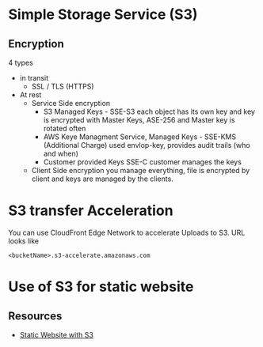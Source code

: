 # Simple Storage Service (S3)

## Encryption
4 types

* in transit
	* SSL / TLS (HTTPS)
* At rest
	* Service Side encryption
		* S3 Managed Keys - SSE-S3 each object has its own key and key is encrypted with Master Keys, ASE-256 and Master key is rotated often
		* AWS Keye Managment Service, Managed Keys - SSE-KMS (Additional Charge) used envlop-key, provides audit trails (who and when)
		* Customer provided Keys SSE-C customer manages the keys
	* Client Side encryption you manage everything, file is encrypted by client and keys are managed by the clients.

# S3 transfer Acceleration

You can use CloudFront Edge Network to accelerate Uploads to S3. URL looks like

	<bucketName>.s3-accelerate.amazonaws.com

# Use of S3 for static website

## Resources

* [Static Website with S3](https://www.youtube.com/watch?v=g9NbuTcos18&list=PLzvRQMJ9HDiSaiCYWnEMdQvldmXrdUOmv)
